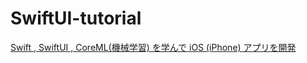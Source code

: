 # SwiftUI-tutorial

[Swift , SwiftUI , CoreML(機械学習) を学んで iOS (iPhone) アプリを開発](https://softbankhr.udemy.com/course/swiftui-ios-iphone/learn/lecture/15491598#overview)
